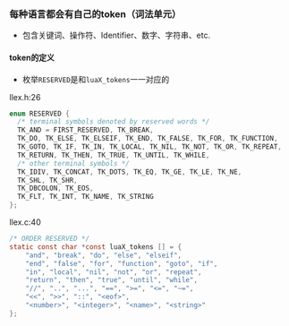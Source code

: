 
### 每种语言都会有自己的token（词法单元）
- 包含关键词、操作符、Identifier、数字、字符串、etc.

#### token的定义
- 枚举`RESERVED`是和`luaX_tokens`一一对应的

llex.h:26  
```c
enum RESERVED {
  /* terminal symbols denoted by reserved words */
  TK_AND = FIRST_RESERVED, TK_BREAK,
  TK_DO, TK_ELSE, TK_ELSEIF, TK_END, TK_FALSE, TK_FOR, TK_FUNCTION,
  TK_GOTO, TK_IF, TK_IN, TK_LOCAL, TK_NIL, TK_NOT, TK_OR, TK_REPEAT,
  TK_RETURN, TK_THEN, TK_TRUE, TK_UNTIL, TK_WHILE,
  /* other terminal symbols */
  TK_IDIV, TK_CONCAT, TK_DOTS, TK_EQ, TK_GE, TK_LE, TK_NE,
  TK_SHL, TK_SHR,
  TK_DBCOLON, TK_EOS,
  TK_FLT, TK_INT, TK_NAME, TK_STRING
};
```


llex.c:40  

```c
/* ORDER RESERVED */
static const char *const luaX_tokens [] = {
    "and", "break", "do", "else", "elseif",
    "end", "false", "for", "function", "goto", "if",
    "in", "local", "nil", "not", "or", "repeat",
    "return", "then", "true", "until", "while",
    "//", "..", "...", "==", ">=", "<=", "~=",
    "<<", ">>", "::", "<eof>",
    "<number>", "<integer>", "<name>", "<string>"
};
```